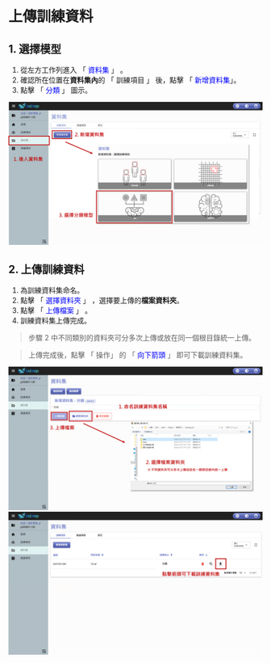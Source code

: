 # 上傳訓練資料

## 1. 選擇模型

1. 從左方工作列進入 「 <font color="blue">資料集</font> 」 。
2. 確認所在位置在**資料集內**的 「 訓練項目 」 後，點擊 「 <font color="blue">新增資料集</font>」。
3. 點擊 「 <font color="blue">分類</font> 」 圖示。

![alt text](image.png)

## 2. 上傳訓練資料

1. 為訓練資料集命名。
2. 點擊 「 <font color="blue">選擇資料夾</font> 」 ，選擇要上傳的**檔案資料夾**。
3. 點擊 「 <font color="blue">上傳檔案</font> 」 。
4. 訓練資料集上傳完成。

> 步驟 2 中不同類別的資料夾可分多次上傳或放在同一個根目錄統一上傳。

> 上傳完成後，點擊 「 操作」 的 「 <font color="blue">向下箭頭</font> 」 即可下載訓練資料集。

![alt text](image-1.png)
![alt text](image-2.png)
